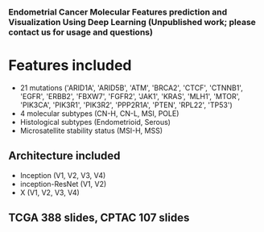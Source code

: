 ### Endometrial Cancer Molecular Features prediction and Visualization Using Deep Learning (Unpublished work; please contact us for usage and questions)
# Features included 
 - 21 mutations ('ARID1A', 'ARID5B', 'ATM', 'BRCA2', 'CTCF', 'CTNNB1', 'EGFR', 'ERBB2', 'FBXW7', 'FGFR2', 'JAK1', 'KRAS', 'MLH1', 'MTOR', 'PIK3CA', 'PIK3R1', 'PIK3R2', 'PPP2R1A', 'PTEN', 'RPL22', 'TP53')
 - 4 molecular subtypes (CN-H, CN-L, MSI, POLE)
 - Histological subtypes (Endometrioid, Serous)
 - Microsatellite stability status (MSI-H, MSS)
   
## Architecture included
 - Inception (V1, V2, V3, V4)
 - inception-ResNet (V1, V2)
 - X (V1, V2, V3, V4)

## TCGA 388 slides, CPTAC 107 slides
